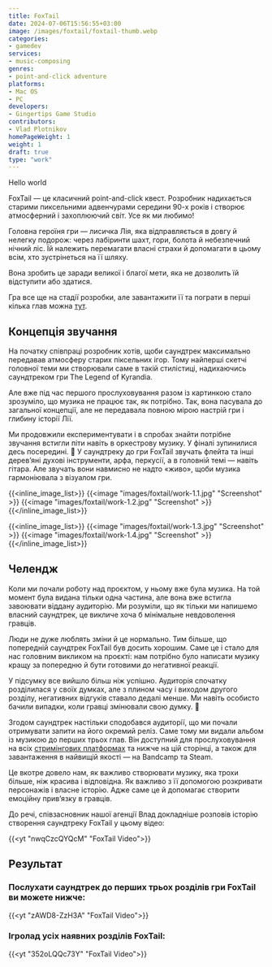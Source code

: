 ```yaml
---
title: FoxTail
date: 2024-07-06T15:56:55+03:00
image: /images/foxtail/foxtail-thumb.webp
categories:
- gamedev
services:
- music-composing
genres:
- point-and-click adventure
platforms:
- Mac OS
- PC
developers:
- Gingertips Game Studio
contributors:
- Vlad Plotnikov
homePageWeight: 1
weight: 1
draft: true
type: "work"
---
```


Hello world

FoxTail — це класичний point-and-click квест. Розробник надихається старими пиксельними адвенчурами середини 90-х років і створює атмосферний і захоплюючий світ. Усе як ми любимо!

Головна героїня гри — лисичка Лія, яка відправляється в довгу й нелегку подорож: через лабіринти шахт, гори, болота й небезпечний нічний ліс. Їй належить перемагати власні страхи й допомагати в цьому всім, хто зустрінеться на її шляху.

Вона зробить це заради великої і благої мети, яка не дозволить їй відступити або здатися.

Гра все ще на стадії розробки, але завантажити її та пограти в перші кілька глав можна [тут](https://store.steampowered.com/app/581360/FoxTail/).

## Концепція звучання
На початку співпраці розробник хотів, щоби саундтрек максимально передавав атмосферу старих піксельних ігор.
Тому найперші скетчі головної теми ми створювали саме в такій стилістиці, надихаючись саундтреком гри The Legend of Kyrandia.

Але вже під час першого прослуховування разом із картинкою стало зрозуміло, що музика не працює так, як потрібно. Так, вона пасувала до загальної концепції, але не передавала повною мірою настрій гри і глибину історії Лії.

Ми продовжили експериментувати і в спробах знайти потрібне звучання встигли піти навіть в оркестрову музику. У фіналі зупинилися десь посередині. 🙂 У саундтреку до гри FoxTail звучать флейта та інші дерев’яні духові інструменти, арфа, перкусії, а в головній темі — навіть гітара. Але звучать вони навмисно не надто «живо», щоби музика гармоніювала з візуалом гри.

{{<inline_image_list>}}
{{<image "images/foxtail/work-1.1.jpg" "Screenshot" >}}
{{<image "images/foxtail/work-1.2.jpg" "Screenshot" >}}
{{</inline_image_list>}}

{{<inline_image_list>}}
{{<image "images/foxtail/work-1.3.jpg" "Screenshot" >}}
{{<image "images/foxtail/work-1.4.jpg" "Screenshot" >}}
{{</inline_image_list>}}

## Челендж

Коли ми почали роботу над проєктом, у ньому вже була музика. На той момент була видана тільки одна частина, але вона вже встигла завоювати віддану аудиторію. Ми розуміли, що як тільки ми напишемо власний саундтрек, це викличе хоча б мінімальне невдоволення гравців.

Люди не дуже люблять зміни й це нормально. Тим більше, що попередній саундтрек FoxTail був досить хорошим. Саме це і стало для нас головним викликом на проєкті: нам потрібно було написати музику кращу за попередню й бути готовими до негативної реакції.

У підсумку все вийшло більш ніж успішно. Аудиторія спочатку розділилася у своїх думках, але з плином часу і виходом другого розділу, негативних відгуків ставало дедалі менше. Ми навіть особисто бачили випадки, коли гравці змінювали свою думку. 🙂

Згодом саундтрек настільки сподобався аудиторії, що ми почали отримувати запити на його окремий реліз. Саме тому ми видали альбом із музикою до перших трьох глав. Він доступний для прослуховування на всіх [стримінгових платформах](https://li.sten.to/foxtailost) та нижче на цій сторінці, а також для завантаження в найвищій якості — на Bandcamp та Steam.

Це вкотре довело нам, як важливо створювати музику, яка трохи більше, ніж красива і відповідна. Як важливо з її допомогою розкривати персонажів і власне історію. Адже саме це й допомагає створити емоційну прив’язку в гравців.

До речі, співзасновник нашої агенції Влад докладніше розповів історію створення саундтреку FoxTail у цьому відео:

{{<yt "nwqCzcQYQcM" "FoxTail Video">}}

## Результат

### Послухати саундтрек до перших трьох розділів гри FoxTail ви можете нижче:

{{<yt "zAWD8-ZzH3A" "FoxTail Video">}}

### Iгролад усіх наявних розділів FoxTail:

{{<yt "352oLQQc73Y" "FoxTail Video">}}